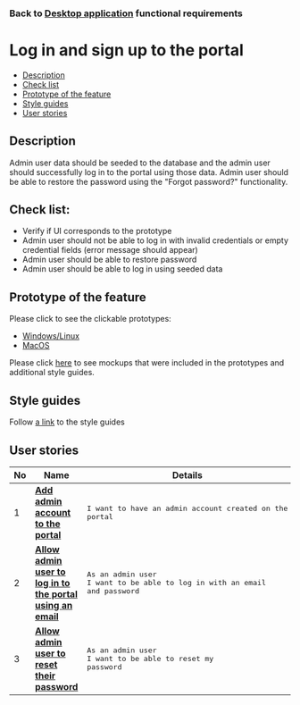 ### Back to [Desktop application](/desktop_application_features/desktop_application_features_list/README.md) functional requirements

# Log in and sign up to the portal

- [Description](#description)
- [Check list](#check-list)
- [Prototype of the feature](#prototype-of-the-feature)
- [Style guides](#style-guides)
- [User stories](#user-stories)

## Description

Admin user data should be seeded to the database and the admin user should successfully log in to the portal using those data. Admin user should be able to restore the password using the "Forgot password?" functionality.

## Check list:

  - Verify if UI corresponds to the prototype
  - Admin user should not be able to log in with invalid credentials or empty credential fields (error message should appear)
  - Admin user should be able to restore password
  - Admin user should be able to log in using seeded data

## Prototype of the feature

Please click to see the clickable prototypes:
  - [Windows/Linux](https://www.figma.com/proto/QCIqFV0yxhumAMtf5HWvGo/Log-in_admin?page-id=14%3A968&node-id=14%3A1097&viewport=266%2C48%2C0.14&scaling=min-zoom)
  - [MacOS](https://www.figma.com/proto/QCIqFV0yxhumAMtf5HWvGo/Log-in_admin?page-id=0%3A1&node-id=5%3A890&viewport=266%2C48%2C0.14&scaling=min-zoom)

Please click [here](https://www.figma.com/file/QCIqFV0yxhumAMtf5HWvGo/Log-in_admin?node-id=0%3A1) to see mockups that were included in the prototypes and additional style guides.

## Style guides

Follow [a link](https://www.figma.com/proto/0zkkf5WC77OSpvyD6YXpFE/Style-guides?page-id=0%3A1&node-id=19%3A5368&viewport=266%2C48%2C0.54&scaling=min-zoom&starting-point-node-id=19%3A5368) to the style guides

## User stories

No           |      Name     |   Details
------------ | ------------- | -------------
1 |[**Add admin account to the portal**](/desktop_application_features/log_in_and_sign_up/user_stories/admin_account_registration/README.md)|<pre>I want to have an admin account created on the portal</pre>
2 |[**Allow admin user to log in to the portal using an email**](/desktop_application_features/log_in_and_sign_up/user_stories/admin_account_log_in/README.md)|<pre>As an admin user<br>I want to be able to log in with an email and password</pre>
3 |[**Allow admin user to reset their password**](/desktop_application_features/log_in_and_sign_up/user_stories/forgot_password/README.md)|<pre>As an admin user<br>I want to be able to reset my password</pre>
